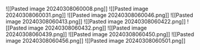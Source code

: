 ![[Pasted image 20240308060008.png]]
![[Pasted image 20240308060031.png]]
![[Pasted image 20240308060046.png]]
![[Pasted image 20240308060413.png]]
![[Pasted image 20240308060422.png]]
![[Pasted image 20240308060432.png]]
![[Pasted image 20240308060439.png]]
![[Pasted image 20240308060450.png]]
![[Pasted image 20240308060456.png]]
![[Pasted image 20240308060501.png]]